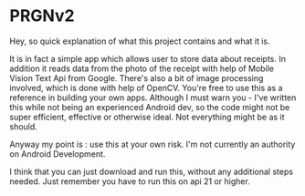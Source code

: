 # PRGNv2

Hey, so quick explanation of what this project contains and what it is.

It is in fact a simple app which allows user to store data about receipts. In addition it reads data from the photo of the receipt 
with help of Mobile Vision Text Api from Google. There's also a bit of image processing involved, which is done with help of OpenCV. 
You're free to use this as a reference in building your own apps. Although I must warn you - I've written this while not being an 
experienced Android dev, so the code might not be super efficient, effective or otherwise ideal. Not everything might be as it should.

Anyway my point is : use this at your own risk. I'm not currently an authority on Android Development.

I think that you can just download and run this, without any additional steps needed. Just remember you have to run this on api 21 or higher.
